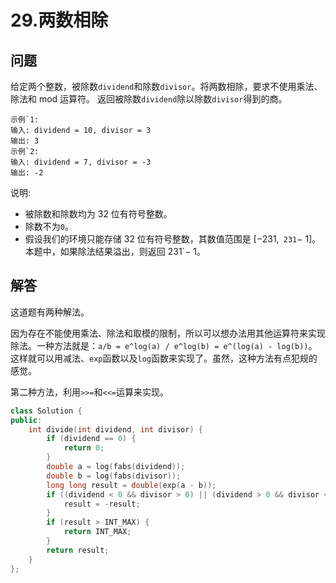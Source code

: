 # 29.两数相除

## 问题
给定两个整数，被除数`dividend`和除数`divisor`。将两数相除，要求不使用乘法、除法和 mod 运算符。
返回被除数`dividend`除以除数`divisor`得到的商。

```
示例`1:
输入: dividend = 10, divisor = 3
输出: 3
示例`2:
输入: dividend = 7, divisor = -3
输出: -2
```

说明:

- 被除数和除数均为 32 位有符号整数。
- 除数不为`0`。
- 假设我们的环境只能存储 32 位有符号整数，其数值范围是 [&minus;231,` 231`&minus; 1]。本题中，如果除法结果溢出，则返回 231`&minus; 1。


## 解答
这道题有两种解法。

因为存在不能使用乘法、除法和取模的限制，所以可以想办法用其他运算符来实现除法。一种方法就是：`a/b = e^log(a) / e^log(b) = e^(log(a) - log(b))`。这样就可以用减法、`exp`函数以及`log`函数来实现了。虽然，这种方法有点犯规的感觉。

第二种方法，利用`>>=`和`<<=`运算来实现。

```C++
class Solution {
public:
    int divide(int dividend, int divisor) {
        if (dividend == 0) {
            return 0;
        }
        double a = log(fabs(dividend));
        double b = log(fabs(divisor));
        long long result = double(exp(a - b));
        if ((dividend < 0 && divisor > 0) || (dividend > 0 && divisor < 0)) {
            result = -result;
        }
        if (result > INT_MAX) {
            return INT_MAX;
        }
        return result;
    }
};
```
